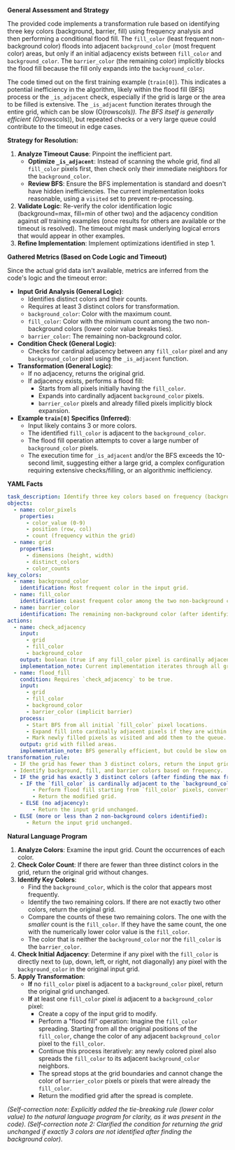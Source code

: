 **General Assessment and Strategy**

The provided code implements a transformation rule based on identifying three key colors (background, barrier, fill) using frequency analysis and then performing a conditional flood fill. The `fill_color` (least frequent non-background color) floods into adjacent `background_color` (most frequent color) areas, but only if an initial adjacency exists between `fill_color` and `background_color`. The `barrier_color` (the remaining color) implicitly blocks the flood fill because the fill only expands into the `background_color`.

The code timed out on the first training example (`train[0]`). This indicates a potential inefficiency in the algorithm, likely within the flood fill (BFS) process or the `_is_adjacent` check, especially if the grid is large or the area to be filled is extensive. The `_is_adjacent` function iterates through the entire grid, which can be slow (O(rows*cols)). The BFS itself is generally efficient (O(rows*cols)), but repeated checks or a very large queue could contribute to the timeout in edge cases.

**Strategy for Resolution:**

1.  **Analyze Timeout Cause**: Pinpoint the inefficient part.
    *   **Optimize `_is_adjacent`**: Instead of scanning the whole grid, find all `fill_color` pixels first, then check only their immediate neighbors for the `background_color`.
    *   **Review BFS**: Ensure the BFS implementation is standard and doesn't have hidden inefficiencies. The current implementation looks reasonable, using a `visited` set to prevent re-processing.
2.  **Validate Logic**: Re-verify the color identification logic (background=max, fill=min of other two) and the adjacency condition against *all* training examples (once results for others are available or the timeout is resolved). The timeout might mask underlying logical errors that would appear in other examples.
3.  **Refine Implementation**: Implement optimizations identified in step 1.

**Gathered Metrics (Based on Code Logic and Timeout)**

Since the actual grid data isn't available, metrics are inferred from the code's logic and the timeout error:

*   **Input Grid Analysis (General Logic)**:
    *   Identifies distinct colors and their counts.
    *   Requires at least 3 distinct colors for transformation.
    *   `background_color`: Color with the maximum count.
    *   `fill_color`: Color with the minimum count among the two non-background colors (lower color value breaks ties).
    *   `barrier_color`: The remaining non-background color.
*   **Condition Check (General Logic)**:
    *   Checks for cardinal adjacency between any `fill_color` pixel and any `background_color` pixel using the `_is_adjacent` function.
*   **Transformation (General Logic)**:
    *   If no adjacency, returns the original grid.
    *   If adjacency exists, performs a flood fill:
        *   Starts from all pixels initially having the `fill_color`.
        *   Expands into cardinally adjacent `background_color` pixels.
        *   `barrier_color` pixels and already filled pixels implicitly block expansion.
*   **Example `train[0]` Specifics (Inferred)**:
    *   Input likely contains 3 or more colors.
    *   The identified `fill_color` is adjacent to the `background_color`.
    *   The flood fill operation attempts to cover a large number of `background_color` pixels.
    *   The execution time for `_is_adjacent` and/or the BFS exceeds the 10-second limit, suggesting either a large grid, a complex configuration requiring extensive checks/filling, or an algorithmic inefficiency.

**YAML Facts**


```yaml
task_description: Identify three key colors based on frequency (background, barrier, fill) and perform a conditional flood fill.
objects:
  - name: color_pixels
    properties:
      - color_value (0-9)
      - position (row, col)
      - count (frequency within the grid)
  - name: grid
    properties:
      - dimensions (height, width)
      - distinct_colors
      - color_counts
key_colors:
  - name: background_color
    identification: Most frequent color in the input grid.
  - name: fill_color
    identification: Least frequent color among the two non-background colors (lower value tie-breaker). Requires at least 3 distinct colors total.
  - name: barrier_color
    identification: The remaining non-background color (after identifying background and fill). Requires at least 3 distinct colors total.
actions:
  - name: check_adjacency
    input:
      - grid
      - fill_color
      - background_color
    output: boolean (true if any fill_color pixel is cardinally adjacent to any background_color pixel)
    implementation_note: Current implementation iterates through all grid cells, potential bottleneck.
  - name: flood_fill
    condition: Requires `check_adjacency` to be true.
    input:
      - grid
      - fill_color
      - background_color
      - barrier_color (implicit barrier)
    process:
      - Start BFS from all initial `fill_color` pixel locations.
      - Expand fill into cardinally adjacent pixels if they are within bounds AND have the `background_color` in the original grid AND have not been visited.
      - Mark newly filled pixels as visited and add them to the queue.
    output: grid with filled areas.
    implementation_note: BFS generally efficient, but could be slow on large fill areas; combined with adjacency check, led to timeout on train[0].
transformation_rule:
  - IF the grid has fewer than 3 distinct colors, return the input grid unchanged.
  - Identify background, fill, and barrier colors based on frequency.
  - IF the grid has exactly 3 distinct colors (after finding the max frequency background):
    - IF the `fill_color` is cardinally adjacent to the `background_color`:
        - Perform flood fill starting from `fill_color` pixels, converting adjacent `background_color` pixels to `fill_color`.
        - Return the modified grid.
    - ELSE (no adjacency):
        - Return the input grid unchanged.
  - ELSE (more or less than 2 non-background colors identified):
      - Return the input grid unchanged.

```


**Natural Language Program**

1.  **Analyze Colors**: Examine the input grid. Count the occurrences of each color.
2.  **Check Color Count**: If there are fewer than three distinct colors in the grid, return the original grid without changes.
3.  **Identify Key Colors**:
    *   Find the `background_color`, which is the color that appears most frequently.
    *   Identify the two remaining colors. If there are not exactly two other colors, return the original grid.
    *   Compare the counts of these two remaining colors. The one with the *smaller* count is the `fill_color`. If they have the same count, the one with the numerically lower color value is the `fill_color`.
    *   The color that is neither the `background_color` nor the `fill_color` is the `barrier_color`.
4.  **Check Initial Adjacency**: Determine if any pixel with the `fill_color` is directly next to (up, down, left, or right, not diagonally) any pixel with the `background_color` in the original input grid.
5.  **Apply Transformation**:
    *   **If** no `fill_color` pixel is adjacent to a `background_color` pixel, return the original grid unchanged.
    *   **If** at least one `fill_color` pixel *is* adjacent to a `background_color` pixel:
        *   Create a copy of the input grid to modify.
        *   Perform a "flood fill" operation: Imagine the `fill_color` spreading. Starting from all the original positions of the `fill_color`, change the color of any adjacent `background_color` pixel to the `fill_color`.
        *   Continue this process iteratively: any newly colored pixel also spreads the `fill_color` to its adjacent `background_color` neighbors.
        *   The spread stops at the grid boundaries and cannot change the color of `barrier_color` pixels or pixels that were already the `fill_color`.
        *   Return the modified grid after the spread is complete.

*(Self-correction note: Explicitly added the tie-breaking rule (lower color value) to the natural language program for clarity, as it was present in the code)*.
*(Self-correction note 2: Clarified the condition for returning the grid unchanged if exactly 3 colors are not identified after finding the background color)*.